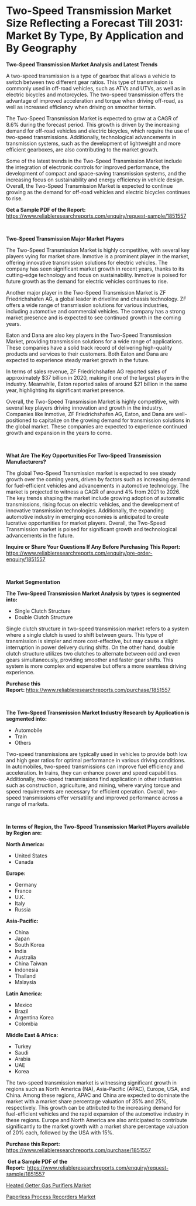 <p><h1>Two-Speed Transmission Market Size Reflecting a Forecast Till 2031: Market By Type, By Application and By Geography</h1></p><p><strong>Two-Speed Transmission Market Analysis and Latest Trends</strong></p>
<p><p>A two-speed transmission is a type of gearbox that allows a vehicle to switch between two different gear ratios. This type of transmission is commonly used in off-road vehicles, such as ATVs and UTVs, as well as in electric bicycles and motorcycles. The two-speed transmission offers the advantage of improved acceleration and torque when driving off-road, as well as increased efficiency when driving on smoother terrain.</p><p>The Two-Speed Transmission Market is expected to grow at a CAGR of 8.6% during the forecast period. This growth is driven by the increasing demand for off-road vehicles and electric bicycles, which require the use of two-speed transmissions. Additionally, technological advancements in transmission systems, such as the development of lightweight and more efficient gearboxes, are also contributing to the market growth.</p><p>Some of the latest trends in the Two-Speed Transmission Market include the integration of electronic controls for improved performance, the development of compact and space-saving transmission systems, and the increasing focus on sustainability and energy efficiency in vehicle design. Overall, the Two-Speed Transmission Market is expected to continue growing as the demand for off-road vehicles and electric bicycles continues to rise.</p></p>
<p><strong>Get a Sample PDF of the Report:&nbsp;</strong> <a href="https://www.reliableresearchreports.com/enquiry/request-sample/1851557">https://www.reliableresearchreports.com/enquiry/request-sample/1851557</a></p>
<p>&nbsp;</p>
<p><strong>Two-Speed Transmission Major Market Players</strong></p>
<p><p>The Two-Speed Transmission Market is highly competitive, with several key players vying for market share. Inmotive is a prominent player in the market, offering innovative transmission solutions for electric vehicles. The company has seen significant market growth in recent years, thanks to its cutting-edge technology and focus on sustainability. Inmotive is poised for future growth as the demand for electric vehicles continues to rise.</p><p>Another major player in the Two-Speed Transmission Market is ZF Friedrichshafen AG, a global leader in driveline and chassis technology. ZF offers a wide range of transmission solutions for various industries, including automotive and commercial vehicles. The company has a strong market presence and is expected to see continued growth in the coming years.</p><p>Eaton and Dana are also key players in the Two-Speed Transmission Market, providing transmission solutions for a wide range of applications. These companies have a solid track record of delivering high-quality products and services to their customers. Both Eaton and Dana are expected to experience steady market growth in the future.</p><p>In terms of sales revenue, ZF Friedrichshafen AG reported sales of approximately $37 billion in 2020, making it one of the largest players in the industry. Meanwhile, Eaton reported sales of around $21 billion in the same year, highlighting its significant market presence.</p><p>Overall, the Two-Speed Transmission Market is highly competitive, with several key players driving innovation and growth in the industry. Companies like Inmotive, ZF Friedrichshafen AG, Eaton, and Dana are well-positioned to capitalize on the growing demand for transmission solutions in the global market. These companies are expected to experience continued growth and expansion in the years to come.</p></p>
<p>&nbsp;</p>
<p><strong>What Are The Key Opportunities For Two-Speed Transmission Manufacturers?</strong></p>
<p><p>The global Two-Speed Transmission market is expected to see steady growth over the coming years, driven by factors such as increasing demand for fuel-efficient vehicles and advancements in automotive technology. The market is projected to witness a CAGR of around 4% from 2021 to 2026. The key trends shaping the market include growing adoption of automatic transmissions, rising focus on electric vehicles, and the development of innovative transmission technologies. Additionally, the expanding automotive industry in emerging economies is anticipated to create lucrative opportunities for market players. Overall, the Two-Speed Transmission market is poised for significant growth and technological advancements in the future.</p></p>
<p><strong>Inquire or Share Your Questions If Any Before Purchasing This Report:</strong> <a href="https://www.reliableresearchreports.com/enquiry/pre-order-enquiry/1851557">https://www.reliableresearchreports.com/enquiry/pre-order-enquiry/1851557</a></p>
<p>&nbsp;</p>
<p><strong>Market Segmentation</strong></p>
<p><strong>The Two-Speed Transmission Market Analysis by types is segmented into:</strong></p>
<p><ul><li>Single Clutch Structure</li><li>Double Clutch Structure</li></ul></p>
<p><p>Single clutch structure in two-speed transmission market refers to a system where a single clutch is used to shift between gears. This type of transmission is simpler and more cost-effective, but may cause a slight interruption in power delivery during shifts. On the other hand, double clutch structure utilizes two clutches to alternate between odd and even gears simultaneously, providing smoother and faster gear shifts. This system is more complex and expensive but offers a more seamless driving experience.</p></p>
<p><strong>Purchase this Report:&nbsp;</strong><a href="https://www.reliableresearchreports.com/purchase/1851557">https://www.reliableresearchreports.com/purchase/1851557</a></p>
<p>&nbsp;</p>
<p><strong>The Two-Speed Transmission Market Industry Research by Application is segmented into:</strong></p>
<p><ul><li>Automobile</li><li>Train</li><li>Others</li></ul></p>
<p><p>Two-speed transmissions are typically used in vehicles to provide both low and high gear ratios for optimal performance in various driving conditions. In automobiles, two-speed transmissions can improve fuel efficiency and acceleration. In trains, they can enhance power and speed capabilities. Additionally, two-speed transmissions find application in other industries such as construction, agriculture, and mining, where varying torque and speed requirements are necessary for efficient operation. Overall, two-speed transmissions offer versatility and improved performance across a range of markets.</p></p>
<p>&nbsp;</p>
<p><strong>In terms of Region, the Two-Speed Transmission Market Players available by Region are:</strong></p>
<p>
    <p> <strong> North America: </strong>
        <ul>
            <li>United States</li>
            <li>Canada</li>
        </ul>
        </p> 
    <p> <strong> Europe: </strong>
        <ul>
            <li>Germany</li>
            <li>France</li>
            <li>U.K.</li>
            <li>Italy</li>
            <li>Russia</li>
        </ul>
        </p> 
    <p> <strong> Asia-Pacific: </strong>
        <ul>
            <li>China</li>
            <li>Japan</li>
            <li>South Korea</li>
            <li>India</li>
            <li>Australia</li>
            <li>China Taiwan</li>
            <li>Indonesia</li>
            <li>Thailand</li>
            <li>Malaysia</li>
        </ul>
        </p> 
    <p> <strong> Latin America: </strong>
        <ul>
            <li>Mexico</li>
            <li>Brazil</li>
            <li>Argentina Korea</li>
            <li>Colombia</li>
        </ul>
        </p> 
    <p> <strong> Middle East & Africa: </strong>
        <ul>
            <li>Turkey</li>
            <li>Saudi</li>
            <li>Arabia</li>
            <li>UAE</li>
            <li>Korea</li>
        </ul>
    </p>
    </p>
<p><p>The two-speed transmission market is witnessing significant growth in regions such as North America (NA), Asia-Pacific (APAC), Europe, USA, and China. Among these regions, APAC and China are expected to dominate the market with a market share percentage valuation of 35% and 25%, respectively. This growth can be attributed to the increasing demand for fuel-efficient vehicles and the rapid expansion of the automotive industry in these regions. Europe and North America are also anticipated to contribute significantly to the market growth with a market share percentage valuation of 20% each, followed by the USA with 15%.</p></p>
<p><strong>Purchase this Report: </strong><a href="https://www.reliableresearchreports.com/purchase/1851557">https://www.reliableresearchreports.com/purchase/1851557</a></p>
<p>&nbsp;<strong>Get a Sample PDF of the Report:&nbsp;&nbsp;</strong><a href="https://www.reliableresearchreports.com/enquiry/request-sample/1851557">https://www.reliableresearchreports.com/enquiry/request-sample/1851557</a></p>
<p><strong></strong></p>
<p><p><a href="https://issuu.com/reportprime-2/docs/heated-getter-gas-purifiers-market-size-2030.pptx">Heated Getter Gas Purifiers Market</a></p><p><a href="https://issuu.com/reportprime-2/docs/paperless-process-recorders-market-size-2030.pptx">Paperless Process Recorders Market</a></p></p>